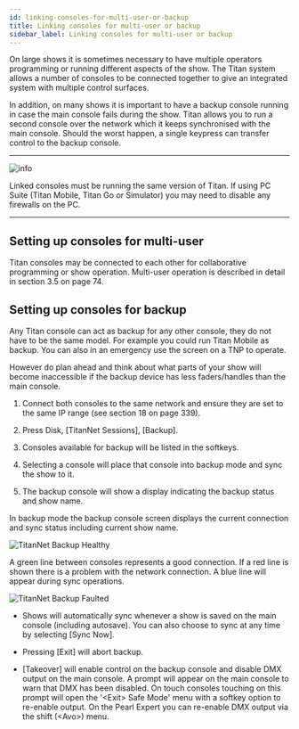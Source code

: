 ```yaml
---
id: linking-consoles-for-multi-user-or-backup 
title: Linking consoles for multi-user or backup
sidebar_label: Linking consoles for multi-user or backup
---
```


On large shows it is sometimes necessary to have multiple operators
programming or running different aspects of the show. The Titan system
allows a number of consoles to be connected together to give an
integrated system with multiple control surfaces.

In addition, on many shows it is important to have a backup console
running in case the main console fails during the show. Titan allows you
to run a second console over the network which it keeps synchronised
with the main console. Should the worst happen, a single keypress can
transfer control to the backup console.

  --------------------------------------------------------------------------------------------- ---------------------------------------------------------------------------------------------------------------------------------------------------------------------
  ![info](/docs/images/image6.png)
  
  Linked consoles must be running the same version of Titan. If using PC Suite (Titan Mobile, Titan Go or Simulator) you may need to disable any firewalls on the PC.
  --------------------------------------------------------------------------------------------- ---------------------------------------------------------------------------------------------------------------------------------------------------------------------

Setting up consoles for multi-user
----------------------------------

Titan consoles may be connected to each other for collaborative
programming or show operation. Multi-user operation is described in
detail in section 3.5 on page 74.

Setting up consoles for backup
------------------------------

Any Titan console can act as backup for any other console, they do not
have to be the same model. For example you could run Titan Mobile as
backup. You can also in an emergency use the screen on a TNP to operate.

However do plan ahead and think about what parts of your show will
become inaccessible if the backup device has less faders/handles than
the main console.

1. Connect both consoles to the same network and ensure they are set to
the same IP range (see section 18 on page 339).

2. Press Disk, \[TitanNet Sessions\], \[Backup\].

3. Consoles available for backup will be listed in the softkeys.

4. Selecting a console will place that console into backup mode and
sync the show to it.

5. The backup console will show a display indicating the backup status
and show name.

In backup mode the backup console screen displays the current connection
and sync status including current show name.

![TitanNet Backup
Healthy](/docs/images/image307.png)

A green line between consoles represents a
good connection. If a red line is shown there is a problem with the
network connection. A blue line will appear during sync operations.

![TitanNet Backup
Faulted](/docs/images/image308.png)

-   Shows will automatically sync whenever a show is saved on the main
    console (including autosave). You can also choose to sync at any
    time by selecting \[Sync Now\].

-   Pressing \[Exit\] will abort backup.

-   \[Takeover\] will enable control on the backup console and disable
    DMX output on the main console. A prompt will appear on the main
    console to warn that DMX has been disabled. On touch consoles
    touching on this prompt will open the \'\<Exit\> Safe Mode\' menu
    with a softkey option to re-enable output. On the Pearl Expert you
    can re-enable DMX output via the shift (\<Avo\>) menu.



